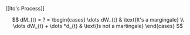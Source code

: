 [[Ito's Process]]

$$
dM_{t} = ? = \begin{cases}
	\dots dW_{t}  & \text{It's a margingale} \\
\dots dW_{t} + \dots  *d_{t}  &  \text{Is not a martingale}
\end{cases}
$$